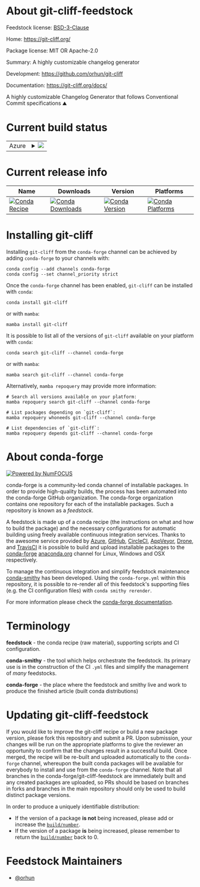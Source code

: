About git-cliff-feedstock
=========================

Feedstock license: [BSD-3-Clause](https://github.com/conda-forge/git-cliff-feedstock/blob/main/LICENSE.txt)

Home: https://git-cliff.org/

Package license: MIT OR Apache-2.0

Summary: A highly customizable changelog generator

Development: https://github.com/orhun/git-cliff

Documentation: https://git-cliff.org/docs/

A highly customizable Changelog Generator that follows Conventional Commit specifications ⛰️

Current build status
====================


<table>
    
  <tr>
    <td>Azure</td>
    <td>
      <details>
        <summary>
          <a href="https://dev.azure.com/conda-forge/feedstock-builds/_build/latest?definitionId=21668&branchName=main">
            <img src="https://dev.azure.com/conda-forge/feedstock-builds/_apis/build/status/git-cliff-feedstock?branchName=main">
          </a>
        </summary>
        <table>
          <thead><tr><th>Variant</th><th>Status</th></tr></thead>
          <tbody><tr>
              <td>linux_64</td>
              <td>
                <a href="https://dev.azure.com/conda-forge/feedstock-builds/_build/latest?definitionId=21668&branchName=main">
                  <img src="https://dev.azure.com/conda-forge/feedstock-builds/_apis/build/status/git-cliff-feedstock?branchName=main&jobName=linux&configuration=linux%20linux_64_" alt="variant">
                </a>
              </td>
            </tr><tr>
              <td>linux_aarch64</td>
              <td>
                <a href="https://dev.azure.com/conda-forge/feedstock-builds/_build/latest?definitionId=21668&branchName=main">
                  <img src="https://dev.azure.com/conda-forge/feedstock-builds/_apis/build/status/git-cliff-feedstock?branchName=main&jobName=linux&configuration=linux%20linux_aarch64_" alt="variant">
                </a>
              </td>
            </tr><tr>
              <td>linux_ppc64le</td>
              <td>
                <a href="https://dev.azure.com/conda-forge/feedstock-builds/_build/latest?definitionId=21668&branchName=main">
                  <img src="https://dev.azure.com/conda-forge/feedstock-builds/_apis/build/status/git-cliff-feedstock?branchName=main&jobName=linux&configuration=linux%20linux_ppc64le_" alt="variant">
                </a>
              </td>
            </tr><tr>
              <td>osx_64</td>
              <td>
                <a href="https://dev.azure.com/conda-forge/feedstock-builds/_build/latest?definitionId=21668&branchName=main">
                  <img src="https://dev.azure.com/conda-forge/feedstock-builds/_apis/build/status/git-cliff-feedstock?branchName=main&jobName=osx&configuration=osx%20osx_64_" alt="variant">
                </a>
              </td>
            </tr><tr>
              <td>osx_arm64</td>
              <td>
                <a href="https://dev.azure.com/conda-forge/feedstock-builds/_build/latest?definitionId=21668&branchName=main">
                  <img src="https://dev.azure.com/conda-forge/feedstock-builds/_apis/build/status/git-cliff-feedstock?branchName=main&jobName=osx&configuration=osx%20osx_arm64_" alt="variant">
                </a>
              </td>
            </tr>
          </tbody>
        </table>
      </details>
    </td>
  </tr>
</table>

Current release info
====================

| Name | Downloads | Version | Platforms |
| --- | --- | --- | --- |
| [![Conda Recipe](https://img.shields.io/badge/recipe-git--cliff-green.svg)](https://anaconda.org/conda-forge/git-cliff) | [![Conda Downloads](https://img.shields.io/conda/dn/conda-forge/git-cliff.svg)](https://anaconda.org/conda-forge/git-cliff) | [![Conda Version](https://img.shields.io/conda/vn/conda-forge/git-cliff.svg)](https://anaconda.org/conda-forge/git-cliff) | [![Conda Platforms](https://img.shields.io/conda/pn/conda-forge/git-cliff.svg)](https://anaconda.org/conda-forge/git-cliff) |

Installing git-cliff
====================

Installing `git-cliff` from the `conda-forge` channel can be achieved by adding `conda-forge` to your channels with:

```
conda config --add channels conda-forge
conda config --set channel_priority strict
```

Once the `conda-forge` channel has been enabled, `git-cliff` can be installed with `conda`:

```
conda install git-cliff
```

or with `mamba`:

```
mamba install git-cliff
```

It is possible to list all of the versions of `git-cliff` available on your platform with `conda`:

```
conda search git-cliff --channel conda-forge
```

or with `mamba`:

```
mamba search git-cliff --channel conda-forge
```

Alternatively, `mamba repoquery` may provide more information:

```
# Search all versions available on your platform:
mamba repoquery search git-cliff --channel conda-forge

# List packages depending on `git-cliff`:
mamba repoquery whoneeds git-cliff --channel conda-forge

# List dependencies of `git-cliff`:
mamba repoquery depends git-cliff --channel conda-forge
```


About conda-forge
=================

[![Powered by
NumFOCUS](https://img.shields.io/badge/powered%20by-NumFOCUS-orange.svg?style=flat&colorA=E1523D&colorB=007D8A)](https://numfocus.org)

conda-forge is a community-led conda channel of installable packages.
In order to provide high-quality builds, the process has been automated into the
conda-forge GitHub organization. The conda-forge organization contains one repository
for each of the installable packages. Such a repository is known as a *feedstock*.

A feedstock is made up of a conda recipe (the instructions on what and how to build
the package) and the necessary configurations for automatic building using freely
available continuous integration services. Thanks to the awesome service provided by
[Azure](https://azure.microsoft.com/en-us/services/devops/), [GitHub](https://github.com/),
[CircleCI](https://circleci.com/), [AppVeyor](https://www.appveyor.com/),
[Drone](https://cloud.drone.io/welcome), and [TravisCI](https://travis-ci.com/)
it is possible to build and upload installable packages to the
[conda-forge](https://anaconda.org/conda-forge) [anaconda.org](https://anaconda.org/)
channel for Linux, Windows and OSX respectively.

To manage the continuous integration and simplify feedstock maintenance
[conda-smithy](https://github.com/conda-forge/conda-smithy) has been developed.
Using the ``conda-forge.yml`` within this repository, it is possible to re-render all of
this feedstock's supporting files (e.g. the CI configuration files) with ``conda smithy rerender``.

For more information please check the [conda-forge documentation](https://conda-forge.org/docs/).

Terminology
===========

**feedstock** - the conda recipe (raw material), supporting scripts and CI configuration.

**conda-smithy** - the tool which helps orchestrate the feedstock.
                   Its primary use is in the construction of the CI ``.yml`` files
                   and simplify the management of *many* feedstocks.

**conda-forge** - the place where the feedstock and smithy live and work to
                  produce the finished article (built conda distributions)


Updating git-cliff-feedstock
============================

If you would like to improve the git-cliff recipe or build a new
package version, please fork this repository and submit a PR. Upon submission,
your changes will be run on the appropriate platforms to give the reviewer an
opportunity to confirm that the changes result in a successful build. Once
merged, the recipe will be re-built and uploaded automatically to the
`conda-forge` channel, whereupon the built conda packages will be available for
everybody to install and use from the `conda-forge` channel.
Note that all branches in the conda-forge/git-cliff-feedstock are
immediately built and any created packages are uploaded, so PRs should be based
on branches in forks and branches in the main repository should only be used to
build distinct package versions.

In order to produce a uniquely identifiable distribution:
 * If the version of a package **is not** being increased, please add or increase
   the [``build/number``](https://docs.conda.io/projects/conda-build/en/latest/resources/define-metadata.html#build-number-and-string).
 * If the version of a package **is** being increased, please remember to return
   the [``build/number``](https://docs.conda.io/projects/conda-build/en/latest/resources/define-metadata.html#build-number-and-string)
   back to 0.

Feedstock Maintainers
=====================

* [@orhun](https://github.com/orhun/)

